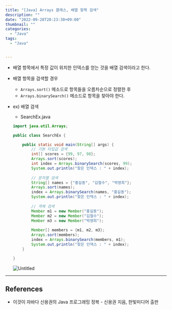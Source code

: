 ```yaml
---
title: "[Java] Arrays 클래스, 배열 항목 검색"
description: ""
date: "2022-09-28T20:23:30+09:00"
thumbnail: ""
categories:
  - "Java"
tags:
  - "Java"


---
```

<!--more-->

- 배열 항목에서 특정 값이 위치한 인덱스를 얻는 것을 배열 검색이라고 한다.
- 배열 항목을 검색할 경우
    - `Arrays.sort()` 메소드로 항목들을 오름차순으로 정렬한 후
    - `Arrays.binarySearch()` 메소드로 항목을 찾아야 한다.
- ex) 배열 검색
    - SearchEx.java
    
    ```java
    import java.util.Arrays;
    
    public class SearchEx {
    
    	public static void main(String[] args) {
    		// 기본 타입값 검색
    		int[] scores = {99, 97, 98};
    		Arrays.sort(scores);
    		int index = Arrays.binarySearch(scores, 99);
    		System.out.println("찾은 인덱스 : " + index);
    		
    		// 문자열 검색
    		String[] names = {"홍길동", "김철수", "박영희"};
    		Arrays.sort(names);
    		index = Arrays.binarySearch(names, "홍길동");
    		System.out.println("찾은 인덱스 : " + index);
    		
    		// 객체 검색
    		Member m1 = new Member("홍길동");
    		Member m2 = new Member("김철수");
    		Member m3 = new Member("박영희");
    		
    		Member[] members = {m1, m2, m3};
    		Arrays.sort(members);
    		index = Arrays.binarySearch(members, m1);
    		System.out.println("찾은 인덱스 : " + index);
    	}
    
    }
    ```
    
    ![Untitled](/images/lang_java/basicAPI/배열_항목_검색/Untitled.png)
    

---

## References

- 이것이 자바다 신용권의 Java 프로그래밍 정복 - 신용권 지음, 한빛미디어 출판